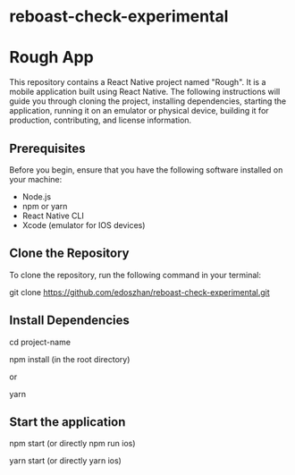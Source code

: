 # reboast-check-experimental

# Rough App

This repository contains a React Native project named "Rough". It is a mobile application built using React Native. The following instructions will guide you through cloning the project, installing dependencies, starting the application, running it on an emulator or physical device, building it for production, contributing, and license information.

## Prerequisites

Before you begin, ensure that you have the following software installed on your machine:

- Node.js 
- npm or yarn
- React Native CLI 
- Xcode (emulator for IOS devices)
  
## Clone the Repository

To clone the repository, run the following command in your terminal:

git clone https://github.com/edoszhan/reboast-check-experimental.git

## Install Dependencies

cd project-name

npm install (in the root directory)

or 

yarn


## Start the application

npm start (or directly npm run ios)

yarn start (or directly yarn ios)
